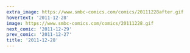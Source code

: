 ```yaml
---
extra_image: https://www.smbc-comics.com/comics/20111228after.gif
hovertext: '2011-12-28'
image: https://www.smbc-comics.com/comics/20111228.gif
next_comic: '2011-12-29'
prev_comic: '2011-12-27'
title: '2011-12-28'
---
```


